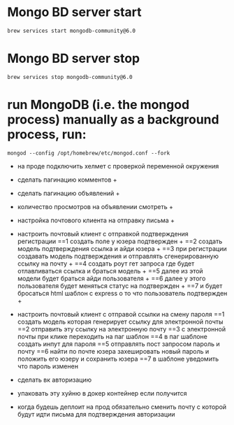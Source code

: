 # Mongo BD server start
```brew services start mongodb-community@6.0```
# Mongo BD server stop
```brew services stop mongodb-community@6.0```

# run MongoDB (i.e. the mongod process) manually as a background process, run:
```mongod --config /opt/homebrew/etc/mongod.conf --fork```

- на проде подключить хелмет с проверкой переменной окружения
- сделать пагинацию комментов +
- сделать пагинацию объявлений +
- количество просмотров на объявлении смотреть +
- настройка почтового клиента на отправку письма +
- настроить почтовый клиент с отправкой подтверждения регистрации
==1 создать поле у юзера подтвержден +
==2 создать модель подтверждения ссылка и айди юзера +
==3 при регистрации создавать модель подтверждения и отправлять сгенерированную ссылку на почту +
==4 создать роут гет запроса где будет отлавливаться ссылка и браться модель +
==5 далее из этой модели будет браться айди пользователя +
==6 далее у этого пользователя будет меняться статус на подтвержден +
==7 и будет бросаться html шаблон с express  о то что пользователь подтвержден +
- настроить почтовый клиент с отправой ссылки на смену пароля
==1 создать модель которая генерирует ссылку для электронной почты
==2 отправить эту ссылку на электронную почту 
==3 с электронной почты при клике переходить на паг шаблон
==4 в паг шаблоне создать инпут для пароля
==5 отправлять пост запросом пароль и почту 
==6 найти по почте юзера захешировать новый пароль и положить его юзеру и сохранить юзера
==7 в шаблоне уведомить что пароль изменен
- сделать вк авторизацию
- упаковать эту хуйню в докер контейнер если получится

- когда будешь деплоит на прод обязательно сменить почту с которой будут идти письма 
для подтверждения авторизации
